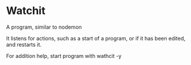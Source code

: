 # Watchit
A program, similar to nodemon

It listens for actions, such as a start of a program, or if it has been edited, and restarts it.

For addition help, start program with wathcit -y
